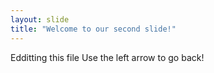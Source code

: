 ```yaml
---
layout: slide
title: "Welcome to our second slide!"
---
```

Edditting this file
Use the left arrow to go back!
